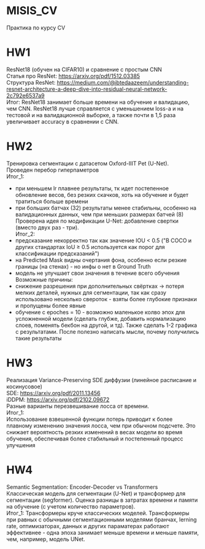 # MISIS_CV
Практика по курсу CV

# HW1
ResNet18 (обучен на CIFAR10) и сравнение с простым CNN  
Статья про ResNet: https://arxiv.org/pdf/1512.03385  
Cтруктура ResNet: https://medium.com/@ibtedaazeem/understanding-resnet-architecture-a-deep-dive-into-residual-neural-network-2c792e6537a9  
Итог: ResNet18 занимает больше времени на обучение и валидацию, чем CNN. ResNet18 лучше справляется с уменьшением loss-а и на тестовой и на валидационной выборке, а также почти в 1,5 раза увеличивает accuracy в сравнении с CNN.

# HW2
Тренировка сегментации с датасетом Oxford-IIIT Pet (U-Net).  
Проведен перебор гиперпаметров  
Итог_1:
- при меньшем lr плавнее результаты, тк идет постепенное обновление весов, без резких скачков, хоть на обучение и будет тратиться больше времени
- при больших батчах (32) результаты менее стабильны, особенно на валидационных данных, чем при меньших размерах батчей (8)  
Проверена идея по модификации U-Net: добавление свертки (вместо двух раз - три).  
Итог_2:  
- предсказание некорректно так как значение IOU < 0.5 ("В COCO и других стандартах IoU ≥ 0.5 используется как порог для классификации предсказаний")
- на Predicted Mask видны очертания фона, особенно если резкие границы (на стенах) - но инфы о нет в Ground Truth
- модель не улучшает свои значения в течение всего обучения
Возможные причины:  
- снижение разрешения при дополнительных свёртках -> потеря мелких деталей, нужных для сегментации, так как сразу использовано несколько свероток - взяты более глубокие признаки и пропущены более явные
- обучение с epoches = 10 - возможно маленькое колво эпох для усложненной модели
(сделать глубже, добавить нормализацию слоев, поменять бекбон на другой, и тд). Также сделать 1-2 графика с результатами. После полезно написать мысли, почему получились такие результаты

# HW3
Реализация Variance-Preserving SDE диффузии (линейное расписание и косинусовое)  
SDE: https://arxiv.org/pdf/2011.13456  
iDDPM: https://arxiv.org/pdf/2102.09672  
Разные варианты перезвешивание лосса от времени.  
Итог_1:  
Использование взвешенной функции потерь приводит к более плавному изменению значения лосса, чем при обычном подсчете. Это снижает вероятность резких изменений в весах модели во время обучения, обеспечивая более стабильный и постепенный процесс улучшения

# HW4
Semantic Segmentation: Encoder-Decoder vs Transformers  
Классическая модель для сегментации (U-Net) и трансформер для сегментации (segformer). Оценка разницы в затратах времени и памяти на обучение (с учетом количество параметров).   
Итог_1: Трансформеры круче классических моделей. Трансформеры при равных с обычными сегментационными моделями бранчах, lerning rate, оптимизаторах, данных и других параматерах работают эффективнее - одна эпоха занимает меньше времени и меньше памяти, чем, например, модель UNet.


